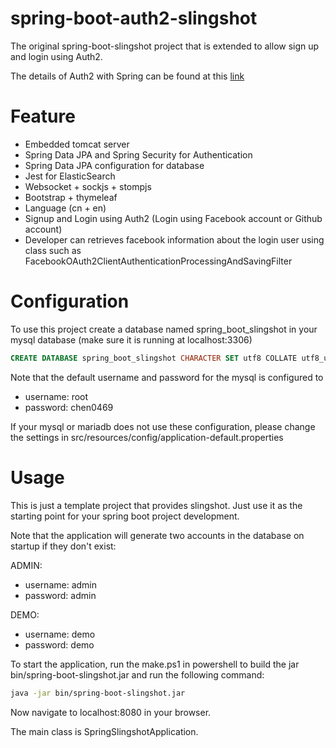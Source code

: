 # spring-boot-auth2-slingshot

The original spring-boot-slingshot project that is extended to allow sign up and login using Auth2.

The details of Auth2 with Spring can be found at this [link](https://spring.io/guides/tutorials/spring-boot-oauth2/)

# Feature

* Embedded tomcat server
* Spring Data JPA and Spring Security for Authentication
* Spring Data JPA configuration for database
* Jest for ElasticSearch
* Websocket + sockjs + stompjs
* Bootstrap + thymeleaf
* Language (cn + en)
* Signup and Login using Auth2 (Login using Facebook account or Github account)
* Developer can retrieves facebook information about the login user using class such as FacebookOAuth2ClientAuthenticationProcessingAndSavingFilter

# Configuration

To use this project create a database named spring_boot_slingshot in your mysql database (make sure it is running at localhost:3306)

```sql
CREATE DATABASE spring_boot_slingshot CHARACTER SET utf8 COLLATE utf8_unicode_ci;
```

Note that the default username and password for the mysql is configured to 

* username: root
* password: chen0469

If your mysql or mariadb does not use these configuration, please change the settings in src/resources/config/application-default.properties

# Usage

This is just a template project that provides slingshot. Just use it as the starting point for your spring boot project development.

Note that the application will generate two accounts in the database on startup if they don't exist:

ADMIN:

* username: admin
* password: admin

DEMO:

* username: demo
* password: demo

To start the application, run the make.ps1 in powershell to build the jar bin/spring-boot-slingshot.jar and run the following
command:

```bash
java -jar bin/spring-boot-slingshot.jar
```

Now navigate to localhost:8080 in your browser.

The main class is SpringSlingshotApplication.





